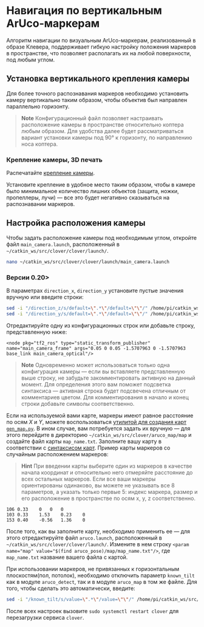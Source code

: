 # Навигация по вертикальным ArUco-маркерам

Алгоритм навигации по визуальным ArUco-маркерам, реализованный в образе Клевера, поддерживает гибкую настройку положения маркеров в пространстве, что позволяет располагать их на любой поверхности, под любым углом.

## Установка вертикального крепления камеры

Для более точного распознавания маркеров необходимо установить камеру вертикально таким образом, чтобы объектив был направлен параллельно горизонту.

> **Note** Конфигурационный файл позволяет настраивать расположение камеры в пространстве относительно коптера любым образом. Для удобства далее будет рассматриваться вариант установки камеры под 90° к горизонту, по направлению носа коптера.

### Крепление камеры, 3D печать

Распечатайте [крепление камеры](models.md#клевер-3).

Установите крепление в удобное место таким образом, чтобы в камере было минимальное количество лишних объектов (защита, ножки, пропеллеры, лучи) — все это будет негативно сказываться на распознавании маркеров.

## Настройка расположения камеры

Чтобы задать расположение камеры под необходимым углом, откройте файл `main_camera.launch`, расположенный в `~/catkin_ws/src/clover/clover/launch/`.

```bash
nano ~/catkin_ws/src/clover/clover/launch/main_camera.launch
```

### Версии 0.20>

В параметрах `direction_x`, `direction_y` установите пустые значения вручную или введите строки:

```bash
sed -i "/direction_z/s/default=\".*\"/default=\"\"/" /home/pi/catkin_ws/src/clover/clover/launch/main_camera.launch
sed -i "/direction_y/s/default=\".*\"/default=\"\"/" /home/pi/catkin_ws/src/clover/clover/launch/main_camera.launch
```

Отредактируйте одну из конфигурационных строк или добавьте строку, представленную ниже:

```
<node pkg="tf2_ros" type="static_transform_publisher" name="main_camera_frame" args="0.05 0 0.05 -1.5707963 0 -1.5707963 base_link main_camera_optical"/>
```

> **Note** Одновременно может использоваться только одна конфигурация камеры — если вы вставляете представленную выше строку, не забудьте закомментировать активную на данный момент. Для определения этого вам поможет подсветка синтаксиса — активная строка будет подсвечена отличным от комментариев цветом. Для комментирования в начало и конец строки добавьте символы *<!-- и -->* соответственно.

Если на используемой вами карте, маркеры имеют равное расстояние по осям *X* и *Y*, можете воспользоваться [утилитой для создания карт `gen_map.py`](aruco_map.md#настройка-карты-маркеров). В ином случае, вам потребуется задать их вручную — для этого перейдите в директорию `~/catkin_ws/src/clover/aruco_map/map` и создайте файл карты `map_name.txt`. Заполните вашу карту в соответствии с [синтаксисом карт](aruco_map.md#настройка-карты-маркеров). Пример карты маркеров со случайным расположением маркеров:

> **Hint** При введении карты выберите один из маркеров в качестве начала координат и относительно него отмеряйте расстояние до всех остальных маркеров. Если все ваши маркеры ориентированы одинаково, вы можете не указывать все 8 параметров, а указать только первые 5: индекс маркера, размер и его расположение в пространстве по осям x, y, z соответственно.

```
106 0.33    0   0   0
103 0.33    1.53    0.23    0
153 0.40    -0.56   1.36    0
```

После того, как вы заполните карту, необходимо применить ее — для этого отредактируйте файл `aruco.launch`, расположенный в `~/catkin_ws/src/clover/clover/launch/`. Измените в нем строку `<param name="map" value="$(find aruco_pose)/map/map_name.txt"/>`, где `map_name.txt` название вашего файла с картой.

При использовании маркеров,  не привязанных к горизонтальным плоскостям(пол, потолок), необходимо отключить параметр `known_tilt` как в модуле `aruco_detect`, так и в модуле `aruco_map` в том же файле. Для того, чтобы сделать это автоматически, введите:

```bash
sed -i "/known_tilt/s/value=\".*\"/value=\"\"/" /home/pi/catkin_ws/src/clover/clover/launch/aruco.launch
```

После всех настроек вызовите `sudo systemctl restart clover` для перезагрузки сервиса `clover`.
